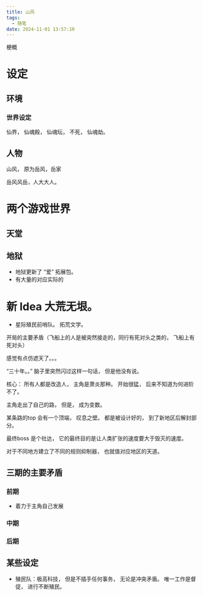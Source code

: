 ```yaml
---
title: 山风
tags:
  - 随笔
date: 2024-11-01 13:57:10
---
```


梗概

# 设定

## 环境




### 世界设定

仙界， 仙魂殿， 仙魂坛， 不死， 仙魂劫。


### 

## 人物

山风， 原为岳风，岳家


岳风风岳，人大大人。


# 两个游戏世界



## 天堂


## 地狱


- 地狱更新了 “爱” 拓展包。
- 有大量的对应实际的


# 新 Idea 大荒无垠。

- 星际殖民前哨队。 拓荒文学。


开局的主要矛盾（飞船上的人是被突然接走的，同行有死对头之类的， 飞船上有死对头）



感觉有点仿遮天了。。。



“三十年。。” 脑子里突然闪过这样一句话， 但是他没有说。


核心： 所有人都是改造人， 主角是萧炎那种。 开始很猛， 后来不知道为何进阶不了。


主角走出了自己的路， 但是， 成为变数。


某条路的top 会有一个顶端， 叹息之壁。 都是被设计好的， 到了新地区后解封部分。

最终boss 是个社达， 它的最终目的是让人类扩张的速度要大于毁灭的速度。


对于不同地方建立了不同的规则抑制器， 也就值对应地区的天道。 

## 三期的主要矛盾

### 前期
- 着力于主角自己发展


### 中期


### 后期



## 某些设定
- 殖民队：极高科技， 但是不插手任何事务， 无论是冲突矛盾。 唯一工作是督促， 进行不断殖民。